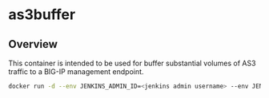 # as3buffer

## Overview
This container is intended to be used for buffer substantial volumes of AS3 traffic to a BIG-IP management endpoint.

```bash
docker run -d --env JENKINS_ADMIN_ID=<jenkins admin username> --env JENKINS_ADMIN_PASSWORD=<jenkins admin password> --env BIGIP_ADMIN_ID=<BIG-IP admin user> --env BIGIP_ADMIN_PASSWORD=<BIG-IP admin password> -p 8080:8080 mmenger/as3buffer:latest 
```